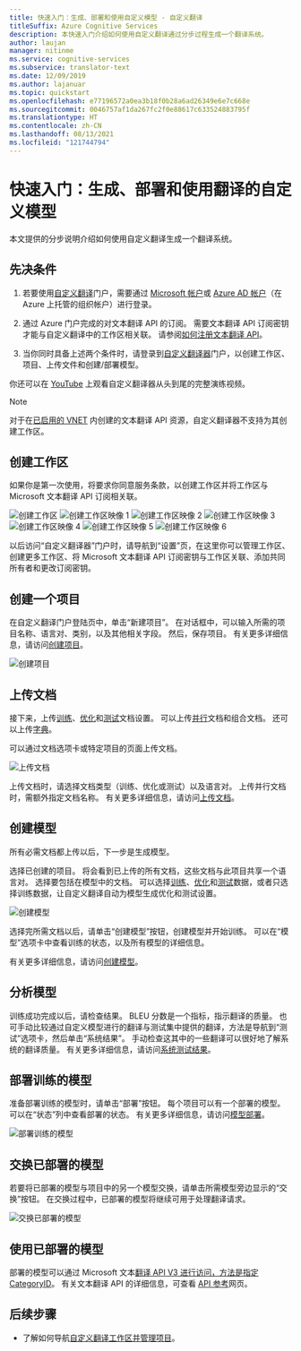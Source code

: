 ```yaml
---
title: 快速入门：生成、部署和使用自定义模型 - 自定义翻译
titleSuffix: Azure Cognitive Services
description: 本快速入门介绍如何使用自定义翻译通过分步过程生成一个翻译系统。
author: laujan
manager: nitinme
ms.service: cognitive-services
ms.subservice: translator-text
ms.date: 12/09/2019
ms.author: lajanuar
ms.topic: quickstart
ms.openlocfilehash: e77196572a0ea3b18f0b28a6ad26349e6e7c668e
ms.sourcegitcommit: 0046757af1da267fc2f0e88617c633524883795f
ms.translationtype: HT
ms.contentlocale: zh-CN
ms.lasthandoff: 08/13/2021
ms.locfileid: "121744794"
---
```

# <a name="quickstart-build-deploy-and-use-a-custom-model-for-translation"></a>快速入门：生成、部署和使用翻译的自定义模型

本文提供的分步说明介绍如何使用自定义翻译生成一个翻译系统。

## <a name="prerequisites"></a>先决条件

1. 若要使用[自定义翻译](https://portal.customtranslator.azure.ai)门户，需要通过 [Microsoft 帐户](https://signup.live.com)或 [Azure AD 帐户](../../../active-directory/fundamentals/active-directory-whatis.md)（在 Azure 上托管的组织帐户）进行登录。

2. 通过 Azure 门户完成的对文本翻译 API 的订阅。 需要文本翻译 API 订阅密钥才能与自定义翻译中的工作区相关联。 请参阅[如何注册文本翻译 API](../translator-how-to-signup.md)。

3. 当你同时具备上述两个条件时，请登录到[自定义翻译器](https://portal.customtranslator.azure.ai)门户，以创建工作区、项目、上传文件和创建/部署模型。

你还可以在 [YouTube](https://www.youtube.com/watch?v=TykB6WDTkRc&t=3s) 上观看自定义翻译器从头到尾的完整演练视频。

>[!Note]
>对于在[已启用的 VNET](../../../api-management/api-management-using-with-vnet.md) 内创建的文本翻译 API 资源，自定义翻译器不支持为其创建工作区。

## <a name="create-a-workspace"></a>创建工作区

如果你是第一次使用，将要求你同意服务条款，以创建工作区并将工作区与 Microsoft 文本翻译 API 订阅相关联。

![创建工作区](media/quickstart/terms-of-service.png)
![创建工作区映像 1](media/quickstart/create-workspace-1.png)
![创建工作区映像 2](media/quickstart/create-workspace-2.png)
![创建工作区映像 3](media/quickstart/create-workspace-3.png)
![创建工作区映像 4](media/quickstart/create-workspace-4.png)
![创建工作区映像 5](media/quickstart/create-workspace-5.png)
![创建工作区映像 6](media/quickstart/create-workspace-6.png)

以后访问“自定义翻译器”门户时，请导航到“设置”页，在这里你可以管理工作区、创建更多工作区、将 Microsoft 文本翻译 API 订阅密钥与工作区关联、添加共同所有者和更改订阅密钥。

## <a name="create-a-project"></a>创建一个项目

在自定义翻译门户登陆页中，单击“新建项目”。 在对话框中，可以输入所需的项目名称、语言对、类别，以及其他相关字段。 然后，保存项目。 有关更多详细信息，请访问[创建项目](how-to-create-project.md)。

![创建项目](media/quickstart/ct-how-to-create-project.png)


## <a name="upload-documents"></a>上传文档

接下来，上传[训练](training-and-model.md#training-document-type-for-custom-translator)、[优化](training-and-model.md#tuning-document-type-for-custom-translator)和[测试](training-and-model.md#testing-dataset-for-custom-translator)文档设置。 可以上传[并行](what-are-parallel-documents.md)文档和组合文档。 还可以上传[字典](what-is-dictionary.md)。

可以通过文档选项卡或特定项目的页面上传文档。

![上传文档](media/quickstart/ct-how-to-upload.png)

上传文档时，请选择文档类型（训练、优化或测试）以及语言对。 上传并行文档时，需额外指定文档名称。 有关更多详细信息，请访问[上传文档](how-to-upload-document.md)。

## <a name="create-a-model"></a>创建模型

所有必需文档都上传以后，下一步是生成模型。

选择已创建的项目。 将会看到已上传的所有文档，这些文档与此项目共享一个语言对。 选择要包括在模型中的文档。 可以选择[训练](training-and-model.md#training-document-type-for-custom-translator)、[优化](training-and-model.md#tuning-document-type-for-custom-translator)和[测试](training-and-model.md#testing-dataset-for-custom-translator)数据，或者只选择训练数据，让自定义翻译自动为模型生成优化和测试设置。

![创建模型](media/quickstart/ct-how-to-train.png)

选择完所需文档以后，请单击“创建模型”按钮，创建模型并开始训练。 可以在“模型”选项卡中查看训练的状态，以及所有模型的详细信息。

有关更多详细信息，请访问[创建模型](how-to-train-model.md)。

## <a name="analyze-your-model"></a>分析模型

训练成功完成以后，请检查结果。 BLEU 分数是一个指标，指示翻译的质量。 也可手动比较通过自定义模型进行的翻译与测试集中提供的翻译，方法是导航到“测试”选项卡，然后单击“系统结果”。 手动检查这其中的一些翻译可以很好地了解系统的翻译质量。 有关更多详细信息，请访问[系统测试结果](how-to-view-system-test-results.md)。

## <a name="deploy-a-trained-model"></a>部署训练的模型

准备部署训练的模型时，请单击“部署”按钮。 每个项目可以有一个部署的模型。可以在“状态”列中查看部署的状态。 有关更多详细信息，请访问[模型部署](how-to-view-system-test-results.md#deploy-a-model)。

![部署训练的模型](media/quickstart/ct-how-to-deploy.png)

## <a name="swap-deployed-model"></a>交换已部署的模型

若要将已部署的模型与项目中的另一个模型交换，请单击所需模型旁边显示的“交换”按钮。 在交换过程中，已部署的模型将继续可用于处理翻译请求。 

![交换已部署的模型](media/quickstart/ct-how-to-swap-model.png)

## <a name="use-a-deployed-model"></a>使用已部署的模型

部署的模型可以通过 Microsoft 文本[翻译 API V3 进行访问，方法是指定 CategoryID](../reference/v3-0-translate.md?tabs=curl)。 有关文本翻译 API 的详细信息，可查看 [API 参考](../reference/v3-0-reference.md)网页。

## <a name="next-steps"></a>后续步骤

- 了解如何导航[自定义翻译工作区并管理项目](workspace-and-project.md)。
